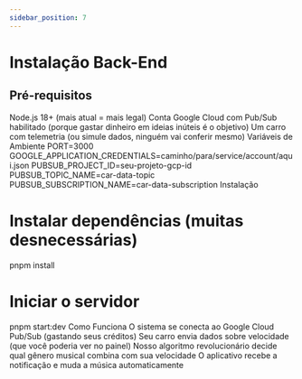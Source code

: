 ```yaml
---
sidebar_position: 7
---
```


# Instalação Back-End
## Pré-requisitos
Node.js 18+ (mais atual = mais legal)
Conta Google Cloud com Pub/Sub habilitado (porque gastar dinheiro em ideias inúteis é o objetivo)
Um carro com telemetria (ou simule dados, ninguém vai conferir mesmo)
Variáveis de Ambiente
PORT=3000
GOOGLE_APPLICATION_CREDENTIALS=caminho/para/service/account/aqui.json
PUBSUB_PROJECT_ID=seu-projeto-gcp-id
PUBSUB_TOPIC_NAME=car-data-topic
PUBSUB_SUBSCRIPTION_NAME=car-data-subscription
Instalação
# Instalar dependências (muitas desnecessárias)
pnpm install

# Iniciar o servidor
pnpm start:dev
Como Funciona
O sistema se conecta ao Google Cloud Pub/Sub (gastando seus créditos)
Seu carro envia dados sobre velocidade (que você poderia ver no painel)
Nosso algoritmo revolucionário decide qual gênero musical combina com sua velocidade
O aplicativo recebe a notificação e muda a música automaticamente